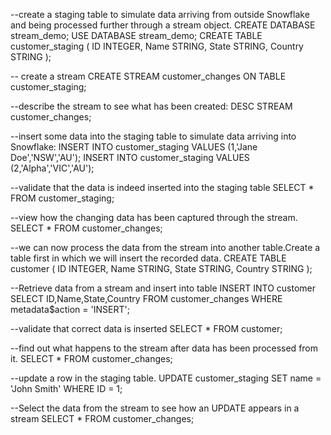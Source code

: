 --create a staging table to simulate data arriving from outside Snowflake and being processed further through a stream object. 
CREATE DATABASE stream_demo;
USE DATABASE stream_demo;
CREATE TABLE customer_staging
(
  ID INTEGER,
  Name STRING,
  State STRING,
  Country STRING
);

-- create a stream 
CREATE STREAM customer_changes ON TABLE customer_staging;
 
--describe the stream to see what has been created:
DESC STREAM customer_changes;
 
--insert some data into the staging table to simulate data arriving into Snowflake:
INSERT INTO customer_staging VALUES (1,'Jane Doe','NSW','AU');
INSERT INTO customer_staging VALUES (2,'Alpha','VIC','AU');
 
--validate that the data is indeed inserted into the staging table
SELECT * FROM customer_staging;
 
--view how the changing data has been captured through the stream.
SELECT * FROM customer_changes;
 
--we can now process the data from the stream into another table.Create a table first in which we will insert the recorded data.
CREATE TABLE customer
(
  ID INTEGER,
  Name STRING,
  State STRING,
  Country STRING
);

 
--Retrieve data from a stream and insert into table
INSERT INTO customer 
SELECT ID,Name,State,Country 
FROM customer_changes 
WHERE metadata$action = 'INSERT';
 

--validate that correct data is inserted
SELECT * FROM customer;

--find out what happens to the stream after data has been processed from it.
SELECT * FROM customer_changes;
 

--update a row in the staging table.
UPDATE customer_staging SET name = 'John Smith' WHERE ID = 1;
 
--Select the data from the stream to see how an UPDATE appears in a stream
SELECT * FROM customer_changes;
